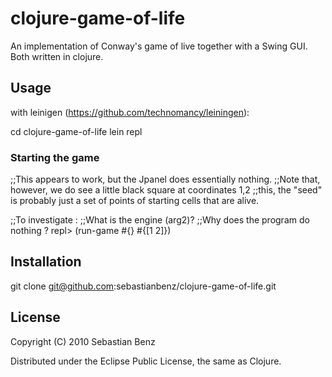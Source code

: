 # clojure-game-of-life

An implementation of Conway's game of live together with a Swing GUI. Both written in clojure. 

## Usage

with leinigen (https://github.com/technomancy/leiningen):

cd clojure-game-of-life 
lein repl

### Starting the game

;;This appears to work, but the Jpanel does essentially nothing. 
;;Note that, however, we do see a little black square at coordinates 1,2 
;;this, the "seed" is probably just a set of points of starting cells that are alive.

;;To investigate : 
;;What is the engine (arg2)? 
;;Why does the program do nothing ?
repl> (run-game #{} #{[1 2]})



## Installation

git clone git@github.com:sebastianbenz/clojure-game-of-life.git

## License

Copyright (C) 2010 Sebastian Benz

Distributed under the Eclipse Public License, the same as Clojure.
